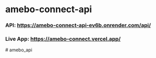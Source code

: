 # amebo-connect-api
### API: https://amebo-connect-api-ev6b.onrender.com/api/
### Live App: https://amebo-connect.vercel.app/
#   a m e b o _ a p i  
 